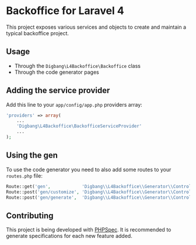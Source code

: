 Backoffice for Laravel 4
========================

This project exposes various services and objects to create and maintain a typical backoffice project.

## Usage
* Through the `Digbang\L4Backoffice\Backoffice` class
* Through the code generator pages

## Adding the service provider
Add this line to your `app/config/app.php` providers array:

```php
'providers' => array(
	...
	'Digbang\L4Backoffice\BackofficeServiceProvider'
	...
);
```

## Using the gen
To use the code generator you need to also add some routes to your `routes.php` file:

```php
Route::get('gen',            'Digbang\\L4Backoffice\\Generator\\Controllers\\GenController@modelSelection');
Route::post('gen/customize', 'Digbang\\L4Backoffice\\Generator\\Controllers\\GenController@customization');
Route::post('gen/generate',  'Digbang\\L4Backoffice\\Generator\\Controllers\\GenController@generation');
```

## Contributing
This project is being developed with [PHPSpec](http://phpspec.net).
It is recommended to generate specifications for each new feature added.